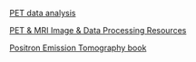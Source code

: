 [PET data analysis](http://www.turkupetcentre.net/petanalysis/menu.html)

[PET & MRI Image & Data Processing Resources](https://www.radiology.pitt.edu/pet-software-resources.html)

[Positron Emission Tomography book](https://www.intechopen.com/books/positron-emission-tomography-current-clinical-and-research-aspects)

